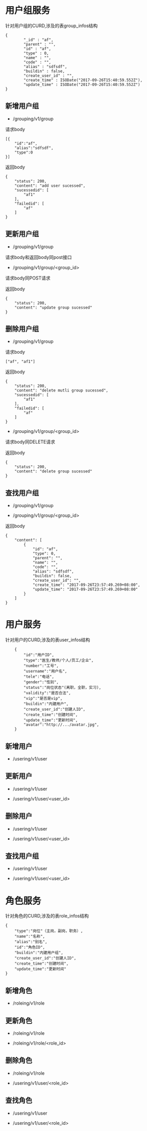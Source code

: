# 用户组服务

针对用户组的CURD,涉及的表group_infos结构

	{
			"_id" : "af",
			"parent" : "",
			"id" : "af",
			"type" : 0,
			"name" : "",
			"code" : "",
			"alias" : "sdfsdf",
			"buildin" : false,
			"create_user_id" : "",
			"create_time" : ISODate("2017-09-26T15:40:59.552Z"),
			"update_time" : ISODate("2017-09-26T15:40:59.552Z")
	}


## 新增用户组

* /grouping/v1/group

请求body

	[{
		"id":"af",
		"alias":"sdfsdf",
		"type":0
	}]

返回body

	{
		"status": 200,
		"content": "add user sucessed",
		"sucessedid": [
			"af1"
		],
		"failedid": [
			"af"
		]
	}	


## 更新用户组

* /grouping/v1/group

请求body和返回body同post接口

* /grouping/v1/group/<group_id>

请求body同POST请求

返回body

	{
		"status": 200,
		"content": "update group sucessed"
	}

## 删除用户组

* /grouping/v1/group

请求body

	["af", "af1"]

返回body

	{
		"status": 200,
		"content": "delete mutli group sucessed",
		"sucessedid": [
			"af1"
		],
		"failedid": [
			"af"
		]
	}

* /grouping/v1/group/<group_id>

请求body同DELETE请求

返回body

	{
		"status": 200,
		"content": "delete group sucessed"
	}

## 查找用户组

* /grouping/v1/group

* /grouping/v1/group/<group_id>

返回body

	{
		"content": [
			{
				"id": "af",
				"type": 0,
				"parent": "",
				"name": "",
				"code": "",
				"alias": "sdfsdf",
				"buildin": false,
				"create_user_id": "",
				"create_time": "2017-09-26T23:57:49.269+08:00",
				"update_time": "2017-09-26T23:57:49.269+08:00"
			}
		]
	}

# 用户服务

针对用户的CURD,涉及的表user_infos结构

        {
            "id":"用户ID",
            "type":"医生/教师/个人/员工/企业",
            "number":"工号",
            "username":"用户名",
            "tele":"电话",
            "gender":"性别",
            "status":"岗位状态"(离职，全职，实习),
            "validity":"是否合法",
            "vip":"是否是vip",
            "buildin":"内建用户",
            "create_user_id":"创建人ID",
            "create_time":"创建时间",
            "update_time":"更新时间",
            "avatar":"http://.../avatar.jpg",
        }

## 新增用户

* /usering/v1/user

## 更新用户

* /usering/v1/user

* /usering/v1/user/<user_id>

## 删除用户

* /usering/v1/user

* /usering/v1/user/<user_id>

## 查找用户组

* /usering/v1/user

* /usering/v1/user/<user_id>


# 角色服务

针对角色的CURD,涉及的表role_infos结构

	{
		"type":"岗位"（主岗，副岗，职务）,
		"name":"名称",
		"alias":"别名",
		"id":"角色ID",
		"buildin":"内建用户组",
		"create_user_id":"创建人ID",
		"create_time":"创建时间",
		"update_time":"更新时间"
	}


## 新增角色

* /roleing/v1/role

## 更新角色

* /roleing/v1/role

* /roleing/v1/role/<role_id>

## 删除角色

* /roleing/v1/role

* /usering/v1/user/<role_id>

## 查找角色

* /usering/v1/user

* /usering/v1/user/<role_id>
